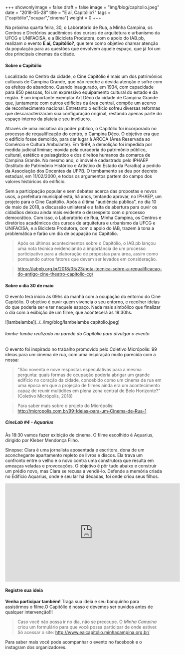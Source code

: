 



+++
showonlyimage = false
draft = false
image = "img/blog/capitolio.jpeg"
date = "2018-05-28"
title = "E aí, Capitólio?"
tags = ["capitólio","ocupar","cinema"]
weight = 0
+++

Na próxima quarta feira, 30, o Laboratório de Rua, a Minha Campina, os Centros e Diretórios acadêmicos dos cursos de arquitetura e urbanismo da UFCG e UNIFACISA, e a Bicicleta Produtora, com o apoio do IAB.pb, realizam o evento **E aí, Capitólio?**, que tem como objetivo chamar atenção da população para as questões que envolvem aquele espaço, que já foi um dos principais cinemas da cidade.
<!--more-->

<H4>Sobre o Capitólio</H4>

Localizado no Centro da cidade, o Cine Capitólio é mais um dos patrimônios culturais de Campina Grande, que não recebe a devida atenção e sofre com os efeitos do abandono. Quando inaugurado, em 1934, com capacidade para 850 pessoas, foi um expressivo equipamento cultural do estado e da região. É um importante exemplar Art Déco da cidade de Campina Grande que, juntamente com outros edifícios da área central, compõe um acervo de reconhecimento nacional. Entretanto o edifício sofreu diversas reformas que descaracterizaram sua configuração original, restando apenas parte do espaço interno da plateia e seu invólucro.

Através de uma iniciativa do poder público, o Capitólio foi incorporado no processo de requalificação do centro, o Campina Déco. O objetivo era que o edifício fosse demolido, para dar lugar à ARCCA (Área Reservada ao Comércio e Cultura Ambulante). Em 1999, a demolição foi impedida por medida judicial liminar; movida pela curadoria do patrimônio público, cultural, estético e paisagístico e dos direitos humanos da comarca de Campina Grande. No mesmo ano, o imóvel é cadastrado pelo IPHAEP (Instituto de Patrimônio Histórico e Artístico do Estado da Paraíba) a pedido da Associação dos Docentes da UFPB. O tombamento se deu por decreto estadual, em 11/02/2000, e todos os argumentos partem do campo dos valores históricos do edifício.

Sem a participação popular e sem debates acerca das propostas e novos usos, a prefeitura municipal está, há anos, tentando aprovar, no IPHAEP, um projeto para o Cine Capitólio. Após a última "audiência pública", no dia 10 de maio de 2018, a discussão unilateral e a falta de abertura para ouvir os cidadãos deixou ainda mais evidente o desrespeito com o processo democrático. Com isso, o Laboratório de Rua, Minha Campina, os Centros e diretórios acadêmicos dos cursos de arquitetura e urbanismo da UFCG e UNIFACISA, e a Bicicleta Produtora, com o apoio do IAB, trazem à tona a problemática e farão um dia de ocupação no Capitólio.

>Após os últimos acontecimentos sobre o Capitólio, o IAB.pb lançou uma nota técnica evidenciando a importância de um processo participativo para a elaboração de propostas para área, assim como pontuando outros fatores que devem ser levados em consideração.

> https://iabpb.org.br/2018/05/23/nota-tecnica-sobre-a-requalificacao-do-antigo-cine-theatro-capitolio-cg/

<H4>Sobre o dia 30 de maio</H4>

O evento terá início às 09hs da manhã com a ocupação do entorno do Cine Capitólio. O objetivo é ouvir quem vivencia o seu entorno, e recolher ideias do que poderia ser e ter naquele espaço. Nada mais simbólico que finalizar o dia com a exibição de um filme, que acontecerá às 18:30hs.

![lambelambe](../../img/blog/lambelambe capitolio.jpeg)
<H6>lambe-lambe realizado na parede do Capitólio para divulgar o evento</H6>

O evento foi inspirado no trabalho promovido pelo Coletivo Micrópolis: 99 ideias para um cinema de rua, com uma inspiração muito parecida com a nossa:

> "São noventa e nove respostas especulativas para a mesma pergunta: quais formas de ocupação poderia abrigar um grande edifício no coração da cidade, concebido como um cinema de rua em uma época em que a projeção de filmes ainda era um acontecimento capaz de reunir multidões em plena zona central de Belo Horizonte?" (Coletivo Micrópolis, 2018)

> Para saber mais sobre o projeto do Micrópolis: http://micropolis.com.br/99-Ideias-para-um-Cinema-de-Rua-1

<H5>CineLab #4 - Aquarius</H5>
Às 18:30 vamos fazer exibição de cinema. O filme escolhido é Aquarius, dirigido por Kleber Mendonça Filho.

Sinopse: Clara é uma jornalista aposentada e escritora, dona de um aconchegante apartamento repleto de livros e discos. Ela trava um confronto entre o velho e o novo contra uma construtora que resulta em ameaças veladas e provocações. O objetivo é pôr tudo abaixo e construir um prédio novo, mas Clara se recusa a vendê-lo. Defende a memória criada no Edifício Aquarius, onde é seu lar há décadas, foi onde criou seus filhos.

<iframe width="560" height="315" src="https://www.youtube.com/embed/VB-5rodvHUc" frameborder="0" allow="autoplay; encrypted-media" allowfullscreen></iframe>


<H4>Registre sua ideia</H4>

**Venha participar também!** Traga sua ideia e seu banquinho para assistirmos o filme.O Capitólio é nosso e devemos ser ouvidos antes de qualquer intervenção!!!

> Caso você não possa ir no dia, não se preocupe. O *Minha Campina* criou um formulário para que você possa participar de onde estiver. Só acessar o site: http://www.eaicapitolio.minhacampina.org.br/


Para saber mais você pode acompanhar o evento no facebook e o instagram dos organizadores.
